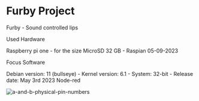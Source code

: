 # Furby Project
Furby - Sound controlled lips

Used Hardware

  Raspberry pi one - for the size
  MicroSD 32 GB -  Raspian 05-09-2023 

Focus Software

  Debian version: 11 (bullseye) - Kernel version: 6.1 - System: 32-bit - Release date: May 3rd 2023
  Node-red
  
![a-and-b-physical-pin-numbers](https://github.com/fabian1983/Furby/assets/5872105/a6c2caf0-04a0-4df3-a680-14665d176d24)

